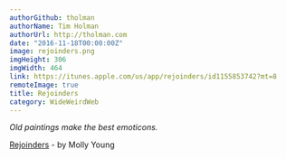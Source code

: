```yaml
---
authorGithub: tholman
authorName: Tim Holman
authorUrl: http://tholman.com
date: "2016-11-18T00:00:00Z"
image: rejoinders.png
imgHeight: 306
imgWidth: 464
link: https://itunes.apple.com/us/app/rejoinders/id1155853742?mt=8
remoteImage: true
title: Rejoinders
category: WideWeirdWeb
---
```


_Old paintings make the best emoticons._

[Rejoinders](https://itunes.apple.com/us/app/rejoinders/id1155853742?mt=8) - by Molly Young
